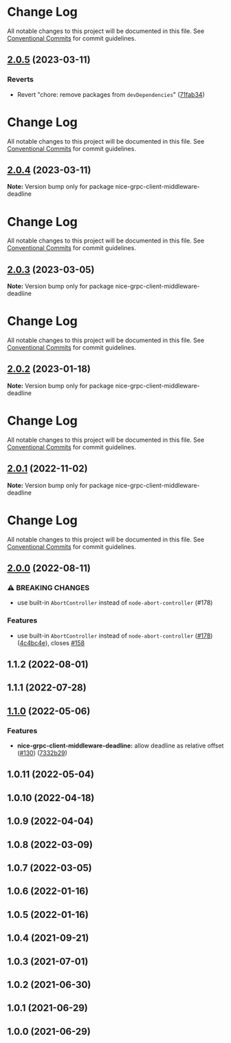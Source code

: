 # Change Log

All notable changes to this project will be documented in this file. See
[Conventional Commits](https://conventionalcommits.org) for commit guidelines.

## [2.0.5](https://github.com/deeplay-io/nice-grpc/compare/nice-grpc-client-middleware-deadline@2.0.4...nice-grpc-client-middleware-deadline@2.0.5) (2023-03-11)

### Reverts

- Revert "chore: remove packages from `devDependencies`"
  ([71fab34](https://github.com/deeplay-io/nice-grpc/commit/71fab34517b689aabadf42cef9cce796ea86647a))

# Change Log

All notable changes to this project will be documented in this file. See
[Conventional Commits](https://conventionalcommits.org) for commit guidelines.

## [2.0.4](https://github.com/deeplay-io/nice-grpc/compare/nice-grpc-client-middleware-deadline@2.0.3...nice-grpc-client-middleware-deadline@2.0.4) (2023-03-11)

**Note:** Version bump only for package nice-grpc-client-middleware-deadline

# Change Log

All notable changes to this project will be documented in this file. See
[Conventional Commits](https://conventionalcommits.org) for commit guidelines.

## [2.0.3](https://github.com/deeplay-io/nice-grpc/compare/nice-grpc-client-middleware-deadline@2.0.2...nice-grpc-client-middleware-deadline@2.0.3) (2023-03-05)

**Note:** Version bump only for package nice-grpc-client-middleware-deadline

# Change Log

All notable changes to this project will be documented in this file. See
[Conventional Commits](https://conventionalcommits.org) for commit guidelines.

## [2.0.2](https://github.com/deeplay-io/nice-grpc/compare/nice-grpc-client-middleware-deadline@2.0.1...nice-grpc-client-middleware-deadline@2.0.2) (2023-01-18)

**Note:** Version bump only for package nice-grpc-client-middleware-deadline

# Change Log

All notable changes to this project will be documented in this file. See
[Conventional Commits](https://conventionalcommits.org) for commit guidelines.

## [2.0.1](https://github.com/deeplay-io/nice-grpc/compare/nice-grpc-client-middleware-deadline@2.0.0...nice-grpc-client-middleware-deadline@2.0.1) (2022-11-02)

**Note:** Version bump only for package nice-grpc-client-middleware-deadline

# Change Log

All notable changes to this project will be documented in this file. See
[Conventional Commits](https://conventionalcommits.org) for commit guidelines.

## [2.0.0](https://github.com/deeplay-io/nice-grpc/compare/nice-grpc-client-middleware-deadline@1.1.2...nice-grpc-client-middleware-deadline@2.0.0) (2022-08-11)

### ⚠ BREAKING CHANGES

- use built-in `AbortController` instead of `node-abort-controller` (#178)

### Features

- use built-in `AbortController` instead of `node-abort-controller`
  ([#178](https://github.com/deeplay-io/nice-grpc/issues/178))
  ([4c4bc4e](https://github.com/deeplay-io/nice-grpc/commit/4c4bc4eacf38bedfbcdd5a41f4471698f7a117ed)),
  closes [#158](https://github.com/deeplay-io/nice-grpc/issues/158)

## 1.1.2 (2022-08-01)

## 1.1.1 (2022-07-28)

## [1.1.0](https://github.com/deeplay-io/nice-grpc/compare/nice-grpc-client-middleware-deadline@1.0.11...nice-grpc-client-middleware-deadline@1.1.0) (2022-05-06)

### Features

- **nice-grpc-client-middleware-deadline:** allow deadline as relative offset
  ([#130](https://github.com/deeplay-io/nice-grpc/issues/130))
  ([7332b29](https://github.com/deeplay-io/nice-grpc/commit/7332b29869785abebc0217aa9426cabc55d0ad37))

## 1.0.11 (2022-05-04)

## 1.0.10 (2022-04-18)

## 1.0.9 (2022-04-04)

## 1.0.8 (2022-03-09)

## 1.0.7 (2022-03-05)

## 1.0.6 (2022-01-16)

## 1.0.5 (2022-01-16)

## 1.0.4 (2021-09-21)

## 1.0.3 (2021-07-01)

## 1.0.2 (2021-06-30)

## 1.0.1 (2021-06-29)

## 1.0.0 (2021-06-29)
